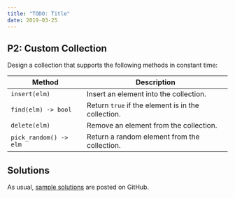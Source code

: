 ```yaml
---
title: "TODO: Title"
date: 2019-03-25
---
```


## P2: Custom Collection

Design a collection that supports the following methods in constant time:

| Method                 | Description                                        |
|------------------------|----------------------------------------------------|
| `insert(elm)`          | Insert an element into the collection.             |
| `find(elm) -> bool`    | Return `true` if the element is in the collection. |
| `delete(elm)`          | Remove an element from the collection.             |
| `pick_random() -> elm` | Return a random element from the collection.       |


## Solutions

As usual, [sample solutions][csip-uga/archive] are posted on GitHub.

[csip-uga/archive]: https://github.com/csip-uga/archive
